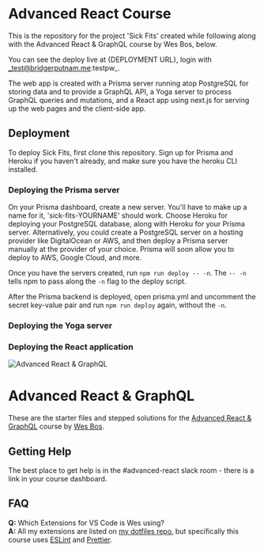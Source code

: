 # Advanced React Course
This is the repository for the project 'Sick Fits' created while following along with the Advanced React & GraphQL course by Wes Bos, below.

You can see the deploy live at {DEPLOYMENT URL}, login with _test@bridgerputnam.me:testpw_.

The web app is created with a Prisma server running atop PostgreSQL for storing data and to provide a GraphQL API, a Yoga server to process GraphQL queries and mutations, and a React app using next.js for serving up the web pages and the client-side app.

## Deployment

To deploy Sick Fits, first clone this repository. Sign up for Prisma and Heroku if you haven't already, and make sure you have the heroku CLI installed.

### Deploying the Prisma server
On your Prisma dashboard, create a new server. You'll have to make up a name for it, 'sick-fits-YOURNAME' should work. Choose Heroku for deploying your PostgreSQL database, along with Heroku for your Prisma server. Alternatively, you could create a PostgreSQL server on a hosting provider like DigitalOcean or AWS, and then deploy a Prisma server manually at the provider of your choice. Prisma will soon allow you to deploy to AWS, Google Cloud, and more.

Once you have the servers created, run `npm run deploy -- -n`. The `-- -n` tells npm to pass along the `-n` flag to the deploy script.

After the Prisma backend is deployed, open prisma.yml and uncomment the secret key-value pair and run `npm run deploy` again, without the `-n`.

### Deploying the Yoga server


### Deploying the React application



![Advanced React & GraphQL](https://advancedreact.com/images/ARG/arg-facebook-share.png)

# Advanced React & GraphQL

These are the starter files and stepped solutions for the [Advanced React & GraphQL](https://AdvancedReact.com) course by [Wes Bos](https://WesBos.com/).

## Getting Help

The best place to get help is in the #advanced-react slack room - there is a link in your course dashboard.

## FAQ

**Q:** Which Extensions for VS Code is Wes using?  
**A:** All my extensions are listed on [my dotfiles repo](https://github.com/wesbos/dotfiles), but specifically this course uses [ESLint](https://github.com/Microsoft/vscode-eslint) and [Prettier](https://github.com/prettier/prettier-vscode).
